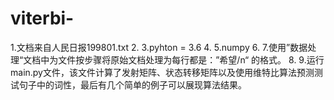 # viterbi-
1.文档来自人民日报199801.txt
2.
3.pyhton = 3.6
4.
5.numpy
6.
7.使用”数据处理“文档中为文件按步骤将原始文档处理为每行都是：”希望/n“  的格式。
8.
9.运行main.py文件，该文件计算了发射矩阵、状态转移矩阵以及使用维特比算法预测测试句子中的词性，最后有几个简单的例子可以展现算法结果。
